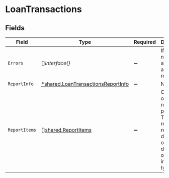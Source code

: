 # LoanTransactions


## Fields

| Field                                                                                                                      | Type                                                                                                                       | Required                                                                                                                   | Description                                                                                                                |
| -------------------------------------------------------------------------------------------------------------------------- | -------------------------------------------------------------------------------------------------------------------------- | -------------------------------------------------------------------------------------------------------------------------- | -------------------------------------------------------------------------------------------------------------------------- |
| `Errors`                                                                                                                   | []*interface{}*                                                                                                            | :heavy_minus_sign:                                                                                                         | If there are no errors, an empty array is returned.                                                                        |
| `ReportInfo`                                                                                                               | [*shared.LoanTransactionsReportInfo](../../../pkg/models/shared/loantransactionsreportinfo.md)                             | :heavy_minus_sign:                                                                                                         | N/A                                                                                                                        |
| `ReportItems`                                                                                                              | [][shared.ReportItems](../../../pkg/models/shared/reportitems.md)                                                          | :heavy_minus_sign:                                                                                                         | Contains object of reporting properties. The loan ref will reference a different object depending on the integration type. |